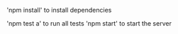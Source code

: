'npm install' to install dependencies  

'npm test a' to run all tests
'npm start' to start the server

##